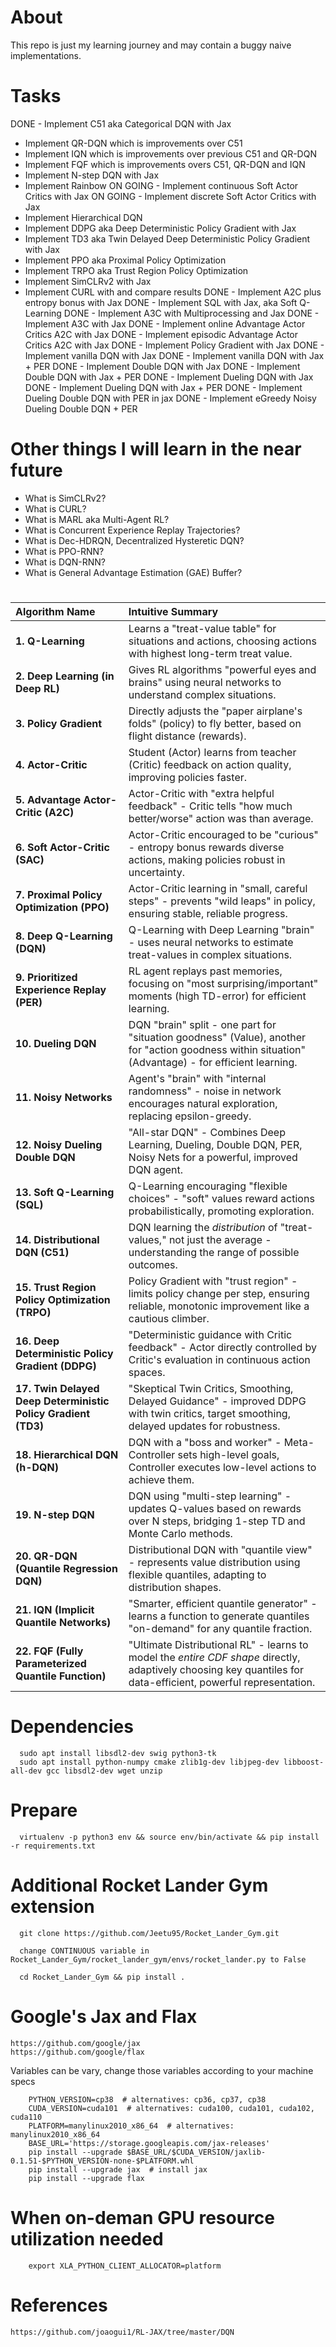 # About
  This repo is just my learning journey and may contain a buggy naive implementations.

# Tasks

  DONE - Implement C51 aka Categorical DQN with Jax
  - Implement QR-DQN which is improvements over C51
  - Implement IQN which is improvements over previous C51 and QR-DQN
  - Implement FQF which is improvements overs C51, QR-DQN and IQN
  - Implement N-step DQN with Jax
  - Implement Rainbow
  ON GOING - Implement continuous Soft Actor Critics with Jax
  ON GOING - Implement discrete Soft Actor Critics with Jax
  - Implement Hierarchical DQN
  - Implement DDPG aka Deep Deterministic Policy Gradient with Jax
  - Implement TD3 aka Twin Delayed Deep Deterministic Policy Gradient with Jax
  - Implement PPO aka Proximal Policy Optimization
  - Implement TRPO aka Trust Region Policy Optimization
  - Implement SimCLRv2 with Jax
  - Implement CURL with and compare results
  DONE - Implement A2C plus entropy bonus with Jax
  DONE - Implement SQL with Jax, aka Soft Q-Learning
  DONE - Implement A3C with Multiprocessing and Jax
  DONE - Implement A3C with Jax
  DONE - Implement online Advantage Actor Critics A2C with Jax
  DONE - Implement episodic Advantage Actor Critics A2C with Jax
  DONE - Implement Policy Gradient with Jax
  DONE - Implement vanilla DQN with Jax
  DONE - Implement vanilla DQN with Jax + PER
  DONE - Implement Double DQN with Jax
  DONE - Implement Double DQN with Jax + PER
  DONE - Implement Dueling DQN with Jax
  DONE - Implement Dueling DQN with Jax + PER
  DONE - Implement Dueling Double DQN with PER in jax
  DONE - Implement eGreedy Noisy Dueling Double DQN + PER


# Other things I will learn in the near future

  - What is SimCLRv2?
  - What is CURL?
  - What is MARL aka Multi-Agent RL?
  - What is Concurrent Experience Replay Trajectories?
  - What is Dec-HDRQN, Decentralized Hysteretic DQN?
  - What is PPO-RNN?
  - What is DQN-RNN?
  - What is General Advantage Estimation (GAE) Buffer?


#


| Algorithm Name                     | Intuitive Summary                                                                                                                                                                                                                                                        |
| :--------------------------------- | :----------------------------------------------------------------------------------------------------------------------------------------------------------------------------------------------------------------------------------------------------------------------- |
| **1. Q-Learning**                   | Learns a "treat-value table" for situations and actions, choosing actions with highest long-term treat value.                                                                                                                                |
| **2. Deep Learning (in Deep RL)** |  Gives RL algorithms "powerful eyes and brains" using neural networks to understand complex situations.                                                                                                                             |
| **3. Policy Gradient**             |  Directly adjusts the "paper airplane's folds" (policy) to fly better, based on flight distance (rewards).                                                                                                                               |
| **4. Actor-Critic**                 |  Student (Actor) learns from teacher (Critic) feedback on action quality, improving policies faster.                                                                                                                                   |
| **5. Advantage Actor-Critic (A2C)** |  Actor-Critic with "extra helpful feedback" - Critic tells "how much better/worse" action was than average.                                                                                                                      |
| **6. Soft Actor-Critic (SAC)**      |  Actor-Critic encouraged to be "curious" - entropy bonus rewards diverse actions, making policies robust in uncertainty.                                                                                                                  |
| **7. Proximal Policy Optimization (PPO)** | Actor-Critic learning in "small, careful steps" - prevents "wild leaps" in policy, ensuring stable, reliable progress.                                                                                                                    |
| **8. Deep Q-Learning (DQN)**         | Q-Learning with Deep Learning "brain" - uses neural networks to estimate treat-values in complex situations.                                                                                                                               |
| **9. Prioritized Experience Replay (PER)** | RL agent replays past memories, focusing on "most surprising/important" moments (high TD-error) for efficient learning.                                                                                                                  |
| **10. Dueling DQN**                 | DQN "brain" split - one part for "situation goodness" (Value), another for "action goodness within situation" (Advantage) - for efficient learning.                                                                                             |
| **11. Noisy Networks**              |  Agent's "brain" with "internal randomness" - noise in network encourages natural exploration, replacing epsilon-greedy.                                                                                                                    |
| **12. Noisy Dueling Double DQN**     |  "All-star DQN" - Combines Deep Learning, Dueling, Double DQN, PER, Noisy Nets for a powerful, improved DQN agent.                                                                                                                        |
| **13. Soft Q-Learning (SQL)**        | Q-Learning encouraging "flexible choices" - "soft" values reward actions probabilistically, promoting exploration.                                                                                                                             |
| **14. Distributional DQN (C51)**   |  DQN learning the *distribution* of "treat-values," not just the average - understanding the range of possible outcomes.                                                                                                                       |
| **15. Trust Region Policy Optimization (TRPO)** | Policy Gradient with "trust region" - limits policy change per step, ensuring reliable, monotonic improvement like a cautious climber.                                                                                                 |
| **16. Deep Deterministic Policy Gradient (DDPG)** |  "Deterministic guidance with Critic feedback" - Actor directly controlled by Critic's evaluation in continuous action spaces.                                                                                                         |
| **17. Twin Delayed Deep Deterministic Policy Gradient (TD3)** | "Skeptical Twin Critics, Smoothing, Delayed Guidance" - improved DDPG with twin critics, target smoothing, delayed updates for robustness.                                                                                             |
| **18. Hierarchical DQN (h-DQN)**   | DQN with a "boss and worker" - Meta-Controller sets high-level goals, Controller executes low-level actions to achieve them.                                                                                                                      |
| **19. N-step DQN**                  | DQN using "multi-step learning" - updates Q-values based on rewards over N steps, bridging 1-step TD and Monte Carlo methods.                                                                                                                    |
| **20. QR-DQN (Quantile Regression DQN)** | Distributional DQN with "quantile view" - represents value distribution using flexible quantiles, adapting to distribution shapes.                                                                                                              |
| **21. IQN (Implicit Quantile Networks)** | "Smarter, efficient quantile generator" - learns a function to generate quantiles "on-demand" for any quantile fraction.                                                                                                                     |
| **22. FQF (Fully Parameterized Quantile Function)** | "Ultimate Distributional RL" - learns to model the *entire CDF shape* directly, adaptively choosing key quantiles for data-efficient, powerful representation.                                                                                       |


# Dependencies

```shell
  sudo apt install libsdl2-dev swig python3-tk
  sudo apt install python-numpy cmake zlib1g-dev libjpeg-dev libboost-all-dev gcc libsdl2-dev wget unzip
```


# Prepare

```shell
  virtualenv -p python3 env && source env/bin/activate && pip install -r requirements.txt
```


# Additional Rocket Lander Gym extension

```shell
  git clone https://github.com/Jeetu95/Rocket_Lander_Gym.git

  change CONTINUOUS variable in Rocket_Lander_Gym/rocket_lander_gym/envs/rocket_lander.py to False

  cd Rocket_Lander_Gym && pip install .
```


# Google's Jax and Flax

    https://github.com/google/jax
    https://github.com/google/flax

  Variables can be vary, change those variables according to your machine specs


```shell
	PYTHON_VERSION=cp38  # alternatives: cp36, cp37, cp38
	CUDA_VERSION=cuda101  # alternatives: cuda100, cuda101, cuda102, cuda110
	PLATFORM=manylinux2010_x86_64  # alternatives: manylinux2010_x86_64
	BASE_URL='https://storage.googleapis.com/jax-releases'
	pip install --upgrade $BASE_URL/$CUDA_VERSION/jaxlib-0.1.51-$PYTHON_VERSION-none-$PLATFORM.whl
	pip install --upgrade jax  # install jax
	pip install --upgrade flax
```


# When on-deman GPU resource utilization needed

```shell
    export XLA_PYTHON_CLIENT_ALLOCATOR=platform
````

# References

    https://github.com/joaogui1/RL-JAX/tree/master/DQN

